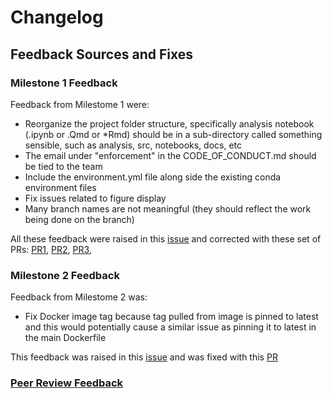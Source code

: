 # Changelog

## Feedback Sources and Fixes

### Milestone 1 Feedback

Feedback from Milestome 1 were:
- Reorganize the project folder structure, specifically analysis notebook (.ipynb or .Qmd or *Rmd) should be in a sub-directory called something sensible, such as analysis, src, notebooks, docs, etc
- The email under "enforcement" in the CODE_OF_CONDUCT.md should be tied to the team
- Include the environment.yml file along side the existing conda environment files
- Fix issues related to figure display
- Many branch names are not meaningful (they should reflect the work being done on the branch)

All these feedback were raised in this [issue](https://github.com/UBC-MDS/DSCI522-2425-28-rental-bike-prediction/issues/47) and corrected with these set of PRs: [PR1](https://github.com/UBC-MDS/DSCI522-2425-28-rental-bike-prediction/pull/50), [PR2](https://github.com/UBC-MDS/DSCI522-2425-28-rental-bike-prediction/pull/36), [PR3](https://github.com/UBC-MDS/DSCI522-2425-28-rental-bike-prediction/pull/75), 


### Milestone 2 Feedback

Feedback from Milestome 2 was:
- Fix Docker image tag because tag pulled from image is pinned to latest and this would potentially cause a similar issue as pinning it to latest in the main Dockerfile

This feedback was raised in this [issue](https://github.com/UBC-MDS/DSCI522-2425-28-rental-bike-prediction/issues/86) and was fixed with this [PR](https://github.com/UBC-MDS/DSCI522-2425-28-rental-bike-prediction/pull/87)


### [Peer Review Feedback](https://github.com/UBC-MDS/data-analysis-review-2024/issues/7)

